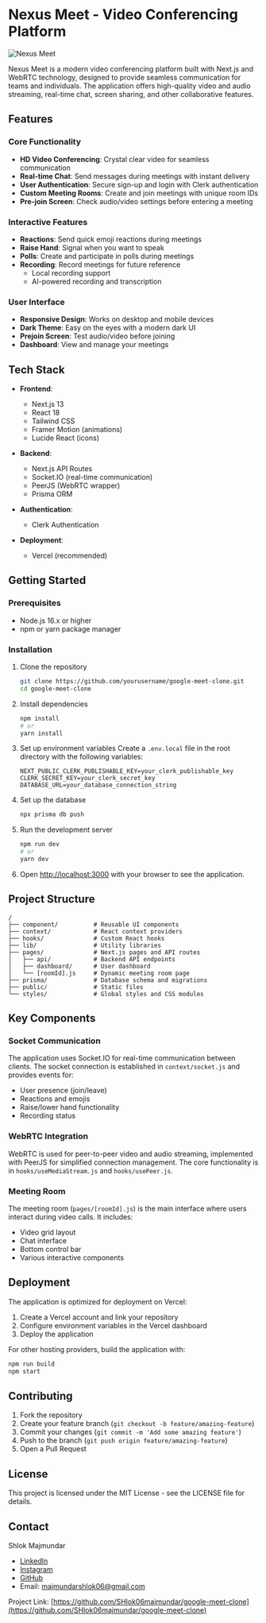 # Nexus Meet - Video Conferencing Platform

![Nexus Meet](https://your-screenshot-url-here.png)

Nexus Meet is a modern video conferencing platform built with Next.js and WebRTC technology, designed to provide seamless communication for teams and individuals. The application offers high-quality video and audio streaming, real-time chat, screen sharing, and other collaborative features.

## Features

### Core Functionality
- **HD Video Conferencing**: Crystal clear video for seamless communication
- **Real-time Chat**: Send messages during meetings with instant delivery
- **User Authentication**: Secure sign-up and login with Clerk authentication
- **Custom Meeting Rooms**: Create and join meetings with unique room IDs
- **Pre-join Screen**: Check audio/video settings before entering a meeting

### Interactive Features
- **Reactions**: Send quick emoji reactions during meetings
- **Raise Hand**: Signal when you want to speak
- **Polls**: Create and participate in polls during meetings
- **Recording**: Record meetings for future reference
  - Local recording support
  - AI-powered recording and transcription

### User Interface
- **Responsive Design**: Works on desktop and mobile devices
- **Dark Theme**: Easy on the eyes with a modern dark UI
- **Prejoin Screen**: Test audio/video before joining
- **Dashboard**: View and manage your meetings

## Tech Stack

- **Frontend**: 
  - Next.js 13
  - React 18
  - Tailwind CSS
  - Framer Motion (animations)
  - Lucide React (icons)

- **Backend**:
  - Next.js API Routes
  - Socket.IO (real-time communication)
  - PeerJS (WebRTC wrapper)
  - Prisma ORM

- **Authentication**:
  - Clerk Authentication

- **Deployment**:
  - Vercel (recommended)

## Getting Started

### Prerequisites
- Node.js 16.x or higher
- npm or yarn package manager

### Installation

1. Clone the repository
   ```bash
   git clone https://github.com/yourusername/google-meet-clone.git
   cd google-meet-clone
   ```

2. Install dependencies
   ```bash
   npm install
   # or
   yarn install
   ```

3. Set up environment variables
   Create a `.env.local` file in the root directory with the following variables:
   ```
   NEXT_PUBLIC_CLERK_PUBLISHABLE_KEY=your_clerk_publishable_key
   CLERK_SECRET_KEY=your_clerk_secret_key
   DATABASE_URL=your_database_connection_string
   ```

4. Set up the database
   ```bash
   npx prisma db push
   ```

5. Run the development server
   ```bash
   npm run dev
   # or
   yarn dev
   ```

6. Open [http://localhost:3000](http://localhost:3000) with your browser to see the application.

## Project Structure

```
/
├── component/          # Reusable UI components
├── context/            # React context providers
├── hooks/              # Custom React hooks
├── lib/                # Utility libraries
├── pages/              # Next.js pages and API routes
│   ├── api/            # Backend API endpoints
│   ├── dashboard/      # User dashboard
│   └── [roomId].js     # Dynamic meeting room page
├── prisma/             # Database schema and migrations
├── public/             # Static files
└── styles/             # Global styles and CSS modules
```

## Key Components

### Socket Communication

The application uses Socket.IO for real-time communication between clients. The socket connection is established in `context/socket.js` and provides events for:

- User presence (join/leave)
- Reactions and emojis
- Raise/lower hand functionality
- Recording status

### WebRTC Integration

WebRTC is used for peer-to-peer video and audio streaming, implemented with PeerJS for simplified connection management. The core functionality is in `hooks/useMediaStream.js` and `hooks/usePeer.js`.

### Meeting Room

The meeting room (`pages/[roomId].js`) is the main interface where users interact during video calls. It includes:

- Video grid layout
- Chat interface
- Bottom control bar
- Various interactive components

## Deployment

The application is optimized for deployment on Vercel:

1. Create a Vercel account and link your repository
2. Configure environment variables in the Vercel dashboard
3. Deploy the application

For other hosting providers, build the application with:
```bash
npm run build
npm start
```

## Contributing

1. Fork the repository
2. Create your feature branch (`git checkout -b feature/amazing-feature`)
3. Commit your changes (`git commit -m 'Add some amazing feature'`)
4. Push to the branch (`git push origin feature/amazing-feature`)
5. Open a Pull Request

## License

This project is licensed under the MIT License - see the LICENSE file for details.

## Contact

Shlok Majmundar
- [LinkedIn](https://www.linkedin.com/in/shlok-majmundar-988851252/)
- [Instagram](https://www.instagram.com/shlok.majmundar)
- [GitHub](https://github.com/SHlok06majmundar)
- Email: majmundarshlok06@gmail.com

Project Link: [https://github.com/SHlok06majmundar/google-meet-clone](https://github.com/SHlok06majmundar/google-meet-clone)
